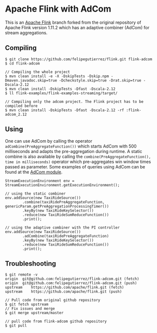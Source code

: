 # Apache Flink with AdCom

This is an [Apache Flink](https://github.com/apache/flink) branch forked from the original repository of Apache Flink version 1.11.2 which has an adaptive combiner (AdCom) for stream aggregations.

## Compiling

```
$ git clone https://github.com/felipegutierrez/flink.git flink-adcom
$ cd flink-adcom

// Compiling the whole project
$ mvn clean install -e -X -DskipTests -Dskip.npm -Dmaven.javadoc.skip=true -Dcheckstyle.skip=true -Drat.skip=true -Dscala-2.12
$ mvn clean install -DskipTests -Dfast -Dscala-2.12
$ ll flink-examples/flink-examples-streaming/target/

// Compiling only the adcom project. The Flink project has to be compiled before
$ mvn clean install -DskipTests -Dfast -Dscala-2.12 -rf :flink-adcom_2.12
```

## Using

One can use AdCom by calling the operator `adCombine(PreAggregateFunction())` which starts AdCom with 500 milliseconds and adapts the pre-aggregation during runtime. A static combine is also available by calling the `combine(PreAggregateFunction(), time in milliseconds)` operator which pre-aggregates win window times passed as parameter. Some examples of queries using AdCom can be found at the [AdCom module](flink-adcom/src/main/java/org/apache/flink/streaming/examples/aggregate).

```
StreamExecutionEnvironment env = StreamExecutionEnvironment.getExecutionEnvironment();

// using the static combiner
env.addSource(new TaxiRideSource())
        .combine(taxiRidePreAggregateFunction, genericParam.getPreAggregationProcessingTimer())
        .keyBy(new TaxiRideKeySelector())
        .reduce(new TaxiRideSumReduceFunction())
        .print();
        
// using the adaptive combiner with the PI controller
env.addSource(new TaxiRideSource())
        .adCombine(taxiRidePreAggregateFunction)
        .keyBy(new TaxiRideKeySelector())
        .reduce(new TaxiRideSumReduceFunction())
        .print();
```

## Troubleshooting
```
$ git remote -v
origin	git@github.com:felipegutierrez/flink-adcom.git (fetch)
origin	git@github.com:felipegutierrez/flink-adcom.git (push)
upstream	https://github.com/apache/flink.git (fetch)
upstream	https://github.com/apache/flink.git (push)

// Pull code from original github repository
$ git fetch upstream
// Fix issues and merge
$ git merge upstream/master

// pull code from flink-adcom github repository
$ git pull
```
